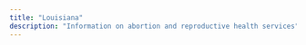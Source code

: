 ```yaml
---
title: "Louisiana"
description: "Information on abortion and reproductive health services"
---
```


